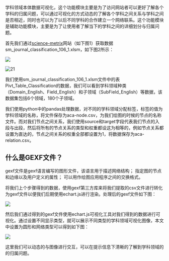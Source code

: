 学科领域本体数据可视化，这个功能模块主要是为了访问网站者可以更好了解各个学科的归属问题，可以通过可视化的方式动态的了解各个学科之间关系与学科之间是否相近，同时也可以为了以后不同学科的合作建立一个网络联系。这个功能模块是辅助功能模块，主要是为了让使用者了解当下的学科之间的详细划分与归属问题。

首先我们通过[science-metrix](https://www.science-metrix.com/)网站（如下图1）获取数据sm_journal_classification_106_1.xlsm，如下图2所示：

![](C:\Users\27215\Desktop\my_notes\毕设\20.png)

![21](C:\Users\27215\Desktop\my_notes\毕设\21.png)

我们使用sm_journal_classification_106_1.xlsm文件中的表Pivt_Table_Classification的数据，我们可以看到学科领域种类（Domain_English、Field_English）和子领域（SubField_English）等数据，该数据集包括6个领域，180个子领域。

我们使用python中的pandas处理数据，对不同的学科领域分配标签，标签的值为学科领域的名称，将文件保存为aca-node.csv，为我们绘图的时候的节点的名称文件。而对我们节点之间关系，我们使用source和target字段代表我们节点的入段与出段，然后将所有的节点关系的类型和权重都设这为相等的，例如节点关系都设置为直达的，节点之间关系的权重全部都设置为1，将数据保存为aca-relation.csv。

## 什么是GEXF文件？

gexf文件是gexf语言编写的图形文件，该语言用于描述网络结构； 指定图的节点和边缘以及用户定义的属性； 可以用作绘图应用程序之间的交换格式。

将我们上个步骤得到的数据，使用gexf第三方库来将我们提取的csv文件进行转化为gexf文件以便我们后期使用echart.js进行渲染。处理后的gexf文件如下图：

![](C:\Users\27215\Desktop\my_notes\毕设\22.png)

然后我们通过得到的gexf文件使用echart.js可视化工具对我们得到的数据进行可视化。通过设置不同显示类型，就可以展示不同类型的学科领域可视化图像，本文中设置为圆形和网络类型可以得到如下图：

![](C:\Users\27215\Desktop\my_notes\毕设\23.png)

这里我们可以动态的与图像进行交互，可以在提示信息下清晰的了解到学科领域的的归属问题。